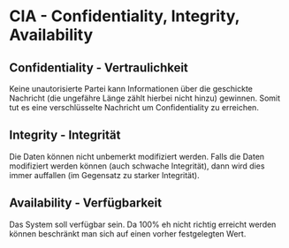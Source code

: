 # CIA - Confidentiality, Integrity, Availability

## Confidentiality - Vertraulichkeit

Keine unautorisierte Partei kann Informationen über die geschickte Nachricht (die ungefähre Länge zählt hierbei nicht hinzu) gewinnen.
Somit tut es eine verschlüsselte Nachricht um Confidentiality zu erreichen.

## Integrity - Integrität

Die Daten können nicht unbemerkt modifiziert werden.
Falls die Daten modifiziert werden können (auch schwache Integrität), dann wird dies immer auffallen (im Gegensatz zu starker Integrität).

## Availability - Verfügbarkeit

Das System soll verfügbar sein. Da 100% eh nicht richtig erreicht werden können beschränkt man sich auf einen vorher festgelegten Wert.

